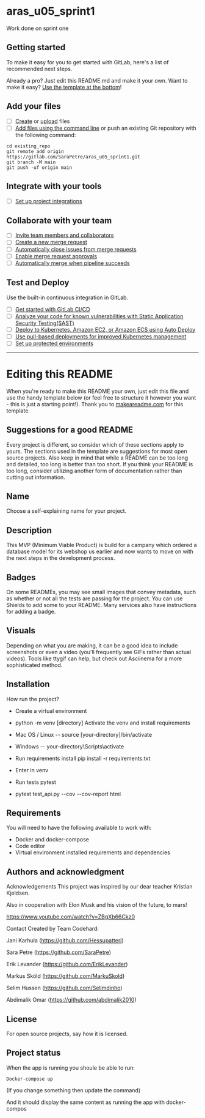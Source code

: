 # aras_u05_sprint1

Work done on sprint one

## Getting started

To make it easy for you to get started with GitLab, here's a list of recommended next steps.

Already a pro? Just edit this README.md and make it your own. Want to make it easy? [Use the template at the bottom](#editing-this-readme)!

## Add your files

- [ ] [Create](https://docs.gitlab.com/ee/user/project/repository/web_editor.html#create-a-file) or [upload](https://docs.gitlab.com/ee/user/project/repository/web_editor.html#upload-a-file) files
- [ ] [Add files using the command line](https://docs.gitlab.com/ee/gitlab-basics/add-file.html#add-a-file-using-the-command-line) or push an existing Git repository with the following command:

```
cd existing_repo
git remote add origin https://gitlab.com/SaraPetre/aras_u05_sprint1.git
git branch -M main
git push -uf origin main
```

## Integrate with your tools

- [ ] [Set up project integrations](https://gitlab.com/SaraPetre/aras_u05_sprint1/-/settings/integrations)

## Collaborate with your team

- [ ] [Invite team members and collaborators](https://docs.gitlab.com/ee/user/project/members/)
- [ ] [Create a new merge request](https://docs.gitlab.com/ee/user/project/merge_requests/creating_merge_requests.html)
- [ ] [Automatically close issues from merge requests](https://docs.gitlab.com/ee/user/project/issues/managing_issues.html#closing-issues-automatically)
- [ ] [Enable merge request approvals](https://docs.gitlab.com/ee/user/project/merge_requests/approvals/)
- [ ] [Automatically merge when pipeline succeeds](https://docs.gitlab.com/ee/user/project/merge_requests/merge_when_pipeline_succeeds.html)

## Test and Deploy

Use the built-in continuous integration in GitLab.

- [ ] [Get started with GitLab CI/CD](https://docs.gitlab.com/ee/ci/quick_start/index.html)
- [ ] [Analyze your code for known vulnerabilities with Static Application Security Testing(SAST)](https://docs.gitlab.com/ee/user/application_security/sast/)
- [ ] [Deploy to Kubernetes, Amazon EC2, or Amazon ECS using Auto Deploy](https://docs.gitlab.com/ee/topics/autodevops/requirements.html)
- [ ] [Use pull-based deployments for improved Kubernetes management](https://docs.gitlab.com/ee/user/clusters/agent/)
- [ ] [Set up protected environments](https://docs.gitlab.com/ee/ci/environments/protected_environments.html)

***

# Editing this README

When you're ready to make this README your own, just edit this file and use the handy template below (or feel free to structure it however you want - this is just a starting point!).  Thank you to [makeareadme.com](https://www.makeareadme.com/) for this template.

## Suggestions for a good README
Every project is different, so consider which of these sections apply to yours. The sections used in the template are suggestions for most open source projects. Also keep in mind that while a README can be too long and detailed, too long is better than too short. If you think your README is too long, consider utilizing another form of documentation rather than cutting out information.

## Name
Choose a self-explaining name for your project.

## Description
This MVP (Minimum Viable Product) is build for a campany which ordered a database model for its webshop us earlier and now wants to move on with the next steps in the development process. 

## Badges
On some READMEs, you may see small images that convey metadata, such as whether or not all the tests are passing for the project. You can use Shields to add some to your README. Many services also have instructions for adding a badge.

## Visuals
Depending on what you are making, it can be a good idea to include screenshots or even a video (you'll frequently see GIFs rather than actual videos). Tools like ttygif can help, but check out Asciinema for a more sophisticated method.


## Installation

How run the project?

- Create a virtual environment
- python -m venv [directory]
Activate the venv and install requirements
- Mac OS / Linux
-- source [your-directory]/bin/activate
- Windows
-- your-directory\Scripts\activate

- Run requirements install pip install -r requirements.txt
- Enter in venv
- Run tests pytest
- pytest test_api.py --cov --cov-report html

## Requirements

You will need to have the following available to work with:

- Docker and docker-compose
- Code editor
- Virtual environment installed requirements and dependencies


## Authors and acknowledgment
Acknowledgements
This project was inspired by our dear teacher Kristian Kjeldsen.

Also in cooperation with Elon Musk and his vision of the future, to mars!


https://www.youtube.com/watch?v=ZBgXb66Ckz0

Contact
Created by Team Codehard:

Jani Karhula (https://github.com/Hessupatteri)

Sara Petre (https://github.com/SaraPetre)

Erik Levander (https://github.com/ErikLevander)

Markus Sköld (https://github.com/MarkuSkold)

Selim Hussen (https://github.com/Selimdinho)

Abdimalik Omar (https://github.com/abdimalik2010)

## License
For open source projects, say how it is licensed.

## Project status

When the app is running you shoule be able to run:


```
Docker-compose up 
```

(If you change something then update the command)

And it should display the same content as running the app with docker-compos